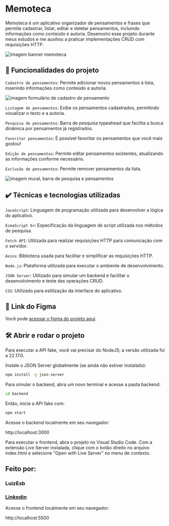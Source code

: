 # Memoteca

Memoteca é um aplicativo organizador de pensamentos e frases que permite cadastrar, listar, editar e deletar pensamentos, incluindo informações como conteúdo e autoria. Desenvolvi esse projeto durante meus estudos e me auxiliou a praticar implementações CRUD com requisições HTTP.

![imagem banner memoteca](https://i.imgur.com/w3Jn3Hq.png)

## 🔨 Funcionalidades do projeto

`Cadastro de pensamentos`: Permite adicionar novos pensamentos à lista, inserindo informações como conteúdo e autoria.

![imagem formulário de cadastro de pensamento](https://i.imgur.com/1fmKwFq.png)

`Listagem de pensamentos`: Exibe os pensamentos cadastrados, permitindo visualizar o texto e a autoria.

`Pesquisa de pensamentos`: Barra de pesquisa typeahead que facilita a busca dinâmica por pensamentos já registrados.

`Favoritar pensamentos`: É possível favoritar os pensamentos que você mais gostou!

`Edição de pensamentos`: Permite editar pensamentos existentes, atualizando as informações conforme necessário.

`Exclusão de pensamentos`: Permite remover pensamentos da lista.

![imagem mural, barra de pesquisa e pensamentos](https://i.imgur.com/ZXp25k1.png)

## ✔️ Técnicas e tecnologias utilizadas

`JavaScript`: Linguagem de programação utilizada para desenvolver a lógica do aplicativo.

`EcmaScript 6+`: Especificação da linguagem de script utilizada nos métodos de pesquisa.

`Fetch API`: Utilizada para realizar requisições HTTP para comunicação com o servidor.

`Axios`: Biblioteca usada para facilitar e simplificar as requisições HTTP.

`Node.js`: Plataforma utilizada para executar o ambiente de desenvolvimento.

`JSON Server`: Utilizado para simular um backend e facilitar o desenvolvimento e teste das operações CRUD.

`CSS`: Utilizado para estilização da interface do aplicativo.


## 📁 Link do Figma

Você pode [acessar o figma do projeto aqui](https://www.figma.com/design/Sz1gmmemxqcB3amInL4Ndp/Rebrand-Memoteca-%7C-Curso-CRUD?node-id=148-26&t=FpdmfbiM1i1s6REQ-0).

## 🛠️ Abrir e rodar o projeto

Para executar a API fake, você vai precisar do NodeJS; a versão utilizada foi a 22.17.0.

Instale o JSON Server globalmente (se ainda não estiver instalado):

```bash
npm install -g json-server
```

Para simular o backend, abra um novo terminal e acesse a pasta backend:

```bash
cd backend
```

Então, inicie a API fake com:

```bash
npm start
```

Acesse o backend localmente em seu navegador:

http://localhost:3000

Para executar o frontend, abra o projeto no Visual Studio Code. Com a extensão Live Server instalada, clique com o botão direito no arquivo index.html e selecione "Open with Live Server" no menu de contexto.

## Feito por:

### LuizEsb

### [Linkedin](https://www.linkedin.com/in/luiz-felipe-esboldrim-9942a0345/)

Acesse o frontend localmente em seu navegador:

http://localhost:5500
